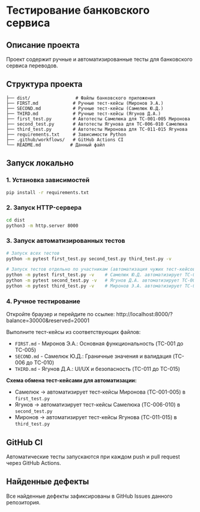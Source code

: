 # Тестирование банковского сервиса

## Описание проекта
Проект содержит ручные и автоматизированные тесты для банковского сервиса переводов.

## Структура проекта
```
├── dist/                 # Файлы банковского приложения
├── FIRST.md             # Ручные тест-кейсы (Миронов Э.А.)
├── SECOND.md            # Ручные тест-кейсы (Самелюк Ю.Д.)  
├── THIRD.md             # Ручные тест-кейсы (Ягунов Д.А.)
├── first_test.py        # Автотесты Самелюка для TC-001-005 Миронова
├── second_test.py       # Автотесты Ягунова для TC-006-010 Самелюка
├── third_test.py        # Автотесты Миронова для TC-011-015 Ягунова
├── requirements.txt     # Зависимости Python
├── .github/workflows/   # GitHub Actions CI
└── README.md           # Данный файл
```

## Запуск локально

### 1. Установка зависимостей
```bash
pip install -r requirements.txt
```

### 2. Запуск HTTP-сервера
```bash
cd dist
python3 -m http.server 8000
```

### 3. Запуск автоматизированных тестов
```bash
# Запуск всех тестов
python -m pytest first_test.py second_test.py third_test.py -v

# Запуск тестов отдельно по участникам (автоматизация чужих тест-кейсов)
python -m pytest first_test.py -v    # Самелюк Ю.Д. автоматизирует TC-001-005 (Миронова)
python -m pytest second_test.py -v   # Ягунов Д.А. автоматизирует TC-006-010 (Самелюка)
python -m pytest third_test.py -v    # Миронов Э.А. автоматизирует TC-011-015 (Ягунова)
```

### 4. Ручное тестирование
Откройте браузер и перейдите по ссылке:
http://localhost:8000/?balance=30000&reserved=20001

Выполните тест-кейсы из соответствующих файлов:
- `FIRST.md` - Миронов Э.А.: Основная функциональность (TC-001 до TC-005)
- `SECOND.md` - Самелюк Ю.Д.: Граничные значения и валидация (TC-006 до TC-010)
- `THIRD.md` - Ягунов Д.А.: UI/UX и безопасность (TC-011 до TC-015)

**Схема обмена тест-кейсами для автоматизации:**
- Самелюк → автоматизирует тест-кейсы Миронова (TC-001-005) в `first_test.py`
- Ягунов → автоматизирует тест-кейсы Самелюка (TC-006-010) в `second_test.py`
- Миронов → автоматизирует тест-кейсы Ягунова (TC-011-015) в `third_test.py`

## GitHub CI
Автоматические тесты запускаются при каждом push и pull request через GitHub Actions.

## Найденные дефекты
Все найденные дефекты зафиксированы в GitHub Issues данного репозитория. 